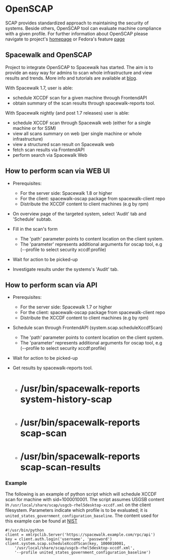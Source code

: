 # OpenSCAP



SCAP provides standardized approach to maintaining the security of systems. Beside others, OpenSCAP tool can evaluate machine compliance with a given profile. For further information about OpenSCAP please navigate to project's [homepage](http://www.open-scap.org/page/Main_Page) or Fedora's feature [page](https://fedoraproject.org/wiki/Features/OpenSCAP)
## Spacewalk and OpenSCAP



Project to integrate OpenSCAP to Spacewalk has started. The aim is to provide an easy way for admins to scan whole infrastructure and view results and trends. More info and tutorials are available at [blog](http://isimluk.livejournal.com/631.html).

With Spacewalk 1.7, user is able:
 * schedule XCCDF scan for a given machine through FrontendAPI
 * obtain summary of the scan results through spacewalk-reports tool.

With Spacewalk nightly (and post 1.7 releases) user is able:
 * schedule XCCDF scan through Spacewalk web (either for a single machine or for SSM)
 * view all scans summary on web (per single machine or whole infrastructure)
 * view a structured scan result on Spacewalk web
 * fetch scan results via FrontendAPI
 * perform search via Spacewalk Web
## How to perform scan via WEB UI

 * Prerequisites:

   * For the server side: Spacewalk 1.8 or higher
   * For the client: spacewalk-oscap package from spacewalk-client repo
   * Distribute the XCCDF content to client machines (e.g by rpm)
 * On overview page of the targeted system, select 'Audit' tab and 'Schedule' subtab.
 * Fill in the scan's form
   * The 'path' parameter points to content location on the client system.
   * The 'parameter' represents additional arguments for oscap tool, e.g (--profile to select security xccdf:profile)
 * Wait for action to be picked-up
 * Investigate results under the systems's 'Audit' tab.
## How to perform scan via API

 * Prerequisites:

   * For the server side: Spacewalk 1.7 or higher
   * For the client: spacewalk-oscap package from spacewalk-client repo
   * Distribute the XCCDF content to client machines (e.g by rpm)
 * Schedule scan through FrontendAPI (system.scap.scheduleXccdfScan)
   * The 'path' parameter points to content location on the client system.
   * The 'parameter' represents additional arguments for oscap tool, e.g (--profile to select security xccdf:profile)
 * Wait for action to be picked-up
 * Get results by spacewalk-reports tool.
   * # /usr/bin/spacewalk-reports system-history-scap
   * # /usr/bin/spacewalk-reports scap-scan
   * # /usr/bin/spacewalk-reports scap-scan-results
### Example

The following is an example of python script which will schedule XCCDF scan for machine with sid=1000010001. The script assumes USGSB content in `/usr/local/share/scap/usgcb-rhel5desktop-xccdf.xml` on the client filesystem. Parameters indicate which profile is to be evaluated; it is `united_states_government_configuration_baseline`. The content used for this example can be found at [NIST](https://usgcb.nist.gov/usgcb/content/scap/USGCB-rhel5desktop-1.2.5.0.zip)


    #!/usr/bin/python
    client = xmlrpclib.Server('https://spacewalk.example.com/rpc/api')
    key = client.auth.login('username', 'password')
    client.system.scap.scheduleXccdfScan(key, 1000010001,
        '/usr/local/share/scap/usgcb-rhel5desktop-xccdf.xml',
        '--profile united_states_government_configuration_baseline')
